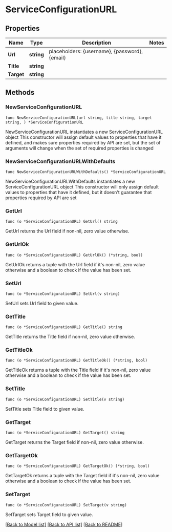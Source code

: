 # ServiceConfigurationURL

## Properties

Name | Type | Description | Notes
------------ | ------------- | ------------- | -------------
**Url** | **string** | placeholders: {username}, {password}, {email} | 
**Title** | **string** |  | 
**Target** | **string** |  | 

## Methods

### NewServiceConfigurationURL

`func NewServiceConfigurationURL(url string, title string, target string, ) *ServiceConfigurationURL`

NewServiceConfigurationURL instantiates a new ServiceConfigurationURL object
This constructor will assign default values to properties that have it defined,
and makes sure properties required by API are set, but the set of arguments
will change when the set of required properties is changed

### NewServiceConfigurationURLWithDefaults

`func NewServiceConfigurationURLWithDefaults() *ServiceConfigurationURL`

NewServiceConfigurationURLWithDefaults instantiates a new ServiceConfigurationURL object
This constructor will only assign default values to properties that have it defined,
but it doesn't guarantee that properties required by API are set

### GetUrl

`func (o *ServiceConfigurationURL) GetUrl() string`

GetUrl returns the Url field if non-nil, zero value otherwise.

### GetUrlOk

`func (o *ServiceConfigurationURL) GetUrlOk() (*string, bool)`

GetUrlOk returns a tuple with the Url field if it's non-nil, zero value otherwise
and a boolean to check if the value has been set.

### SetUrl

`func (o *ServiceConfigurationURL) SetUrl(v string)`

SetUrl sets Url field to given value.


### GetTitle

`func (o *ServiceConfigurationURL) GetTitle() string`

GetTitle returns the Title field if non-nil, zero value otherwise.

### GetTitleOk

`func (o *ServiceConfigurationURL) GetTitleOk() (*string, bool)`

GetTitleOk returns a tuple with the Title field if it's non-nil, zero value otherwise
and a boolean to check if the value has been set.

### SetTitle

`func (o *ServiceConfigurationURL) SetTitle(v string)`

SetTitle sets Title field to given value.


### GetTarget

`func (o *ServiceConfigurationURL) GetTarget() string`

GetTarget returns the Target field if non-nil, zero value otherwise.

### GetTargetOk

`func (o *ServiceConfigurationURL) GetTargetOk() (*string, bool)`

GetTargetOk returns a tuple with the Target field if it's non-nil, zero value otherwise
and a boolean to check if the value has been set.

### SetTarget

`func (o *ServiceConfigurationURL) SetTarget(v string)`

SetTarget sets Target field to given value.



[[Back to Model list]](../README.md#documentation-for-models) [[Back to API list]](../README.md#documentation-for-api-endpoints) [[Back to README]](../README.md)


